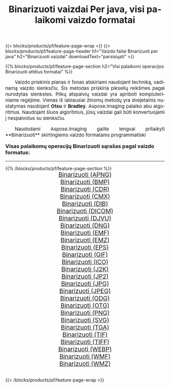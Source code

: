 ﻿---
title: Binarizuoti vaizdai Per java, visi palaikomi vaizdo formatai 
weight: 3920
url: /lt/java/binarize/ 
lang: lt
langdirlevel: 2
locales: zh-hans,ja,it,ru,de,es,fr,nl,id,lt,pl,pt,vi,tr,ko,zh-hant,ar,hi,th,sv,cs,uk,he
description: Naudodami Aspose.Imaging galite lengvai sukurti Binarizuoti vaizdus per java
---

{{< blocks/products/pf/feature-page-wrap >}}
{{< blocks/products/pf/feature-page-header h1="Vaizdo failai Binarizuoti per java" h2="Binarizuoti vaizdai" downloadText="parsisiųsti" >}}


{{% blocks/products/pf/feature-page-section  h2="Visi palaikomi operacijos Binarizuoti attēlus formatai" %}}
<p align="justify" style="text-indent:2em;font-size:15px;">
Vaizdo priekinis planas ir fonas atskiriami naudojant techniką, vadinamą vaizdo slenksčiu. Šis metodas priskiria pikselių reikšmes pagal nurodytas slenkstes. Pilkų atspalvių vaizdai yra apriboti kompiuteriniame regėjime. Vienas iš labiausiai žinomų metodų yra dvejetainis nustatymas naudojant <b>Otsu</b> ir <b>Bradley</b>. Aspose.Imaging palaiko abu algoritmus. Naudojant šiuos algoritmus, jūsų vaizdai gali būti konvertuojami į nespalvotus su slenksčiu.
</p>
<p align="justify" style="text-indent:2em;font-size:15px;">
Naudodami Aspose.Imaging galite lengvai pritaikyti **Binarizuoti** skirtingiems vaizdo formatams programmatiski
</p>
<h3 style="margin-top:16px;">
Visas palaikomų operacijų Binarizuoti sąrašas pagal vaizdo formatus:
</h3>
<hr/>
{{% /blocks/products/pf/feature-page-section %}}
<div class="container-fluid productfamilypage bg-gray">
    <div class="convertypes bg-gray agp-content section">
        <div class="container">
		<div class="row other-converters" style="gap: 10px;font-size: 19px;text-align:center;">
		    <div class='col-md-3 other-converter remove-lp remove-rp'><a href="/imaging/lt/java/binarize/apng/" style="padding:15px;">Binarizuoti (APNG)</a></div><div class='col-md-3 other-converter remove-lp remove-rp'><a href="/imaging/lt/java/binarize/bmp/" style="padding:15px;">Binarizuoti (BMP)</a></div><div class='col-md-3 other-converter remove-lp remove-rp'><a href="/imaging/lt/java/binarize/cdr/" style="padding:15px;">Binarizuoti (CDR)</a></div><div class='col-md-3 other-converter remove-lp remove-rp'><a href="/imaging/lt/java/binarize/cmx/" style="padding:15px;">Binarizuoti (CMX)</a></div><div class='col-md-3 other-converter remove-lp remove-rp'><a href="/imaging/lt/java/binarize/dib/" style="padding:15px;">Binarizuoti (DIB)</a></div><div class='col-md-3 other-converter remove-lp remove-rp'><a href="/imaging/lt/java/binarize/dicom/" style="padding:15px;">Binarizuoti (DICOM)</a></div><div class='col-md-3 other-converter remove-lp remove-rp'><a href="/imaging/lt/java/binarize/djvu/" style="padding:15px;">Binarizuoti (DJVU)</a></div><div class='col-md-3 other-converter remove-lp remove-rp'><a href="/imaging/lt/java/binarize/dng/" style="padding:15px;">Binarizuoti (DNG)</a></div><div class='col-md-3 other-converter remove-lp remove-rp'><a href="/imaging/lt/java/binarize/emf/" style="padding:15px;">Binarizuoti (EMF)</a></div><div class='col-md-3 other-converter remove-lp remove-rp'><a href="/imaging/lt/java/binarize/emz/" style="padding:15px;">Binarizuoti (EMZ)</a></div><div class='col-md-3 other-converter remove-lp remove-rp'><a href="/imaging/lt/java/binarize/eps/" style="padding:15px;">Binarizuoti (EPS)</a></div><div class='col-md-3 other-converter remove-lp remove-rp'><a href="/imaging/lt/java/binarize/gif/" style="padding:15px;">Binarizuoti (GIF)</a></div><div class='col-md-3 other-converter remove-lp remove-rp'><a href="/imaging/lt/java/binarize/ico/" style="padding:15px;">Binarizuoti (ICO)</a></div><div class='col-md-3 other-converter remove-lp remove-rp'><a href="/imaging/lt/java/binarize/j2k/" style="padding:15px;">Binarizuoti (J2K)</a></div><div class='col-md-3 other-converter remove-lp remove-rp'><a href="/imaging/lt/java/binarize/jp2/" style="padding:15px;">Binarizuoti (JP2)</a></div><div class='col-md-3 other-converter remove-lp remove-rp'><a href="/imaging/lt/java/binarize/jpg/" style="padding:15px;">Binarizuoti (JPG)</a></div><div class='col-md-3 other-converter remove-lp remove-rp'><a href="/imaging/lt/java/binarize/jpeg/" style="padding:15px;">Binarizuoti (JPEG)</a></div><div class='col-md-3 other-converter remove-lp remove-rp'><a href="/imaging/lt/java/binarize/odg/" style="padding:15px;">Binarizuoti (ODG)</a></div><div class='col-md-3 other-converter remove-lp remove-rp'><a href="/imaging/lt/java/binarize/otg/" style="padding:15px;">Binarizuoti (OTG)</a></div><div class='col-md-3 other-converter remove-lp remove-rp'><a href="/imaging/lt/java/binarize/png/" style="padding:15px;">Binarizuoti (PNG)</a></div><div class='col-md-3 other-converter remove-lp remove-rp'><a href="/imaging/lt/java/binarize/svg/" style="padding:15px;">Binarizuoti (SVG)</a></div><div class='col-md-3 other-converter remove-lp remove-rp'><a href="/imaging/lt/java/binarize/tga/" style="padding:15px;">Binarizuoti (TGA)</a></div><div class='col-md-3 other-converter remove-lp remove-rp'><a href="/imaging/lt/java/binarize/tif/" style="padding:15px;">Binarizuoti (TIF)</a></div><div class='col-md-3 other-converter remove-lp remove-rp'><a href="/imaging/lt/java/binarize/tiff/" style="padding:15px;">Binarizuoti (TIFF)</a></div><div class='col-md-3 other-converter remove-lp remove-rp'><a href="/imaging/lt/java/binarize/webp/" style="padding:15px;">Binarizuoti (WEBP)</a></div><div class='col-md-3 other-converter remove-lp remove-rp'><a href="/imaging/lt/java/binarize/wmf/" style="padding:15px;">Binarizuoti (WMF)</a></div><div class='col-md-3 other-converter remove-lp remove-rp'><a href="/imaging/lt/java/binarize/wmz/" style="padding:15px;">Binarizuoti (WMZ)</a></div>
                </div>
        </div>
    </div>
</div>
<br/>

{{< /blocks/products/pf/feature-page-wrap >}}
